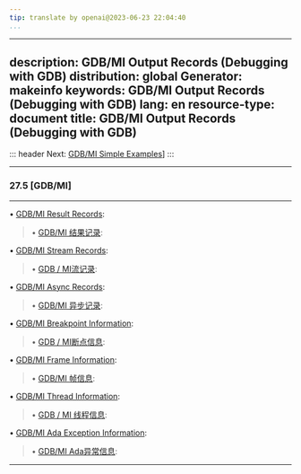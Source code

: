 ```yaml
---
tip: translate by openai@2023-06-23 22:04:40
...
```

---
description: GDB/MI Output Records (Debugging with GDB)
distribution: global
Generator: makeinfo
keywords: GDB/MI Output Records (Debugging with GDB)
lang: en
resource-type: document
title: GDB/MI Output Records (Debugging with GDB)
---
::: header
Next: [GDB/MI Simple Examples](GDB_002fMI-Simple-Examples.html#GDB_002fMI-Simple-Examples)]
:::

---

### 27.5 [GDB/MI]

---


• [GDB/MI Result Records](GDB_002fMI-Result-Records.html#GDB_002fMI-Result-Records):                                      

> • [GDB/MI 结果记录](GDB_002fMI-Result-Records.html#GDB_002fMI-Result-Records):

• [GDB/MI Stream Records](GDB_002fMI-Stream-Records.html#GDB_002fMI-Stream-Records):                                      

> • [GDB / MI流记录](GDB_002fMI-Stream-Records.html#GDB_002fMI-Stream-Records):

• [GDB/MI Async Records](GDB_002fMI-Async-Records.html#GDB_002fMI-Async-Records):                                         

> • [GDB/MI 异步记录](GDB_002fMI-Async-Records.html#GDB_002fMI-Async-Records):

• [GDB/MI Breakpoint Information](GDB_002fMI-Breakpoint-Information.html#GDB_002fMI-Breakpoint-Information):              

> • [GDB / MI断点信息](GDB_002fMI-Breakpoint-Information.html#GDB_002fMI-Breakpoint-Information):

• [GDB/MI Frame Information](GDB_002fMI-Frame-Information.html#GDB_002fMI-Frame-Information):                             

> • [GDB/MI 帧信息](GDB_002fMI-Frame-Information.html#GDB_002fMI-Frame-Information):

• [GDB/MI Thread Information](GDB_002fMI-Thread-Information.html#GDB_002fMI-Thread-Information):                          

> • [GDB / MI 线程信息](GDB_002fMI-Thread-Information.html#GDB_002fMI-Thread-Information):

• [GDB/MI Ada Exception Information](GDB_002fMI-Ada-Exception-Information.html#GDB_002fMI-Ada-Exception-Information):     

> • [GDB/MI Ada异常信息](GDB_002fMI-Ada-Exception-Information.html#GDB_002fMI-Ada-Exception-Information):

---
